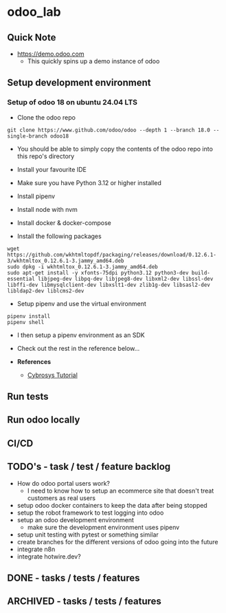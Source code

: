 # odoo_lab

## Quick Note
* https://demo.odoo.com
  * This quickly spins up a demo instance of odoo

## Setup development environment

### Setup of odoo 18 on ubuntu 24.04 LTS
* Clone the odoo repo
```
git clone https://www.github.com/odoo/odoo --depth 1 --branch 18.0 --single-branch odoo18
```
* You should be able to simply copy the contents of the odoo repo into this repo's directory

* Install your favourite IDE
* Make sure you have Python 3.12 or higher installed
* Install pipenv
* Install node with nvm
* Install docker & docker-compose
* Install the following packages

```
wget https://github.com/wkhtmltopdf/packaging/releases/download/0.12.6.1-3/wkhtmltox_0.12.6.1-3.jammy_amd64.deb
sudo dpkg -i wkhtmltox_0.12.6.1-3.jammy_amd64.deb
sudo apt-get install -y xfonts-75dpi python3.12 python3-dev build-essential libjpeg-dev libpq-dev libjpeg8-dev libxml2-dev libssl-dev libffi-dev libmysqlclient-dev libxslt1-dev zlib1g-dev libsasl2-dev libldap2-dev liblcms2-dev
```

* Setup pipenv and use the virtual environment
```
pipenv install
pipenv shell
```

* I then setup a pipenv environment as an SDK

* Check out the rest in the reference below...

* **References**
  * [Cybrosys Tutorial](https://www.cybrosys.com/blog/how-to-setup-odoo-18-development-environment-using-pycharm-in-ubuntu-22-04)

## Run tests

## Run odoo locally

## CI/CD

## TODO's - task / test / feature backlog
* How do odoo portal users work?
  * I need to know how to setup an ecommerce site that doesn't treat customers as real users
* setup odoo docker containers to keep the data after being stopped
* setup the robot framework to test logging into odoo
* setup an odoo development environment
  * make sure the development environment uses pipenv
* setup unit testing with pytest or something similar
* create branches for the different versions of odoo going into the future
* integrate n8n
* integrate hotwire.dev?

## DONE - tasks / tests / features

## ARCHIVED - tasks / tests / features


